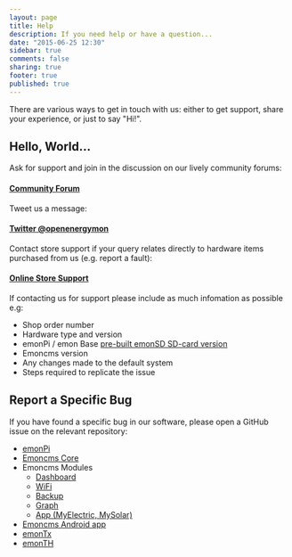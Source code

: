 ```yaml
---
layout: page
title: Help
description: If you need help or have a question...
date: "2015-06-25 12:30"
sidebar: true
comments: false
sharing: true
footer: true
published: true
---
```


There are various ways to get in touch with us: either to get support, share your experience, or just to say "Hi!".


## Hello, World...

Ask for support and join in the discussion on our lively community forums:

#### [<i class="icon-comments"></i> Community Forum](http://community.openenergymonitor.org)


Tweet us a message:


#### [<i class="icon-twitter"></i> Twitter @openenergymon](http://twitter.com/openenergymon)


Contact store support if your query relates directly to hardware items purchased from us (e.g. report a fault):

#### [<i class="icon-shopping-cart"></i> Online Store Support](https://shop.openenergymonitor.com/support/)

If contacting us for support please include as much infomation as possible e.g:

- Shop order number
- Hardware type and version
- emonPi / emon Base [pre-built emonSD SD-card version](https://github.com/openenergymonitor/emonpi/Docs/emonSD-pre-built-SD-card-Download-&-Change-Log)
- Emoncms version
- Any changes made to the default system
- Steps required to replicate the issue

## Report a Specific Bug

If you have found a specific bug in our software, please open a GitHub issue on the relevant repository:

- [emonPi](https://github.com/openenergymonitor/emonpi/)
- [Emoncms Core](http://github.com/emoncms/emoncms)
- Emoncms Modules
  - [Dashboard](http://github.com/emoncms/dashboard)
  - [WiFi](http://github.com/emoncms/wifi)
  - [Backup](http://github.com/emoncms/backup)
  - [Graph](http://github.com/emoncms/graph)
  - [App (MyElectric, MySolar)](http://github.com/emoncms/app)
- [Emoncms Android app](https://github.com/emoncms/AndroidApp)
- [emonTx](https://github.com/openenergymonitor/emonTxFirmware/tree/master/emonTxV3)
- [emonTH](https://github.com/openenergymonitor/emonth)
